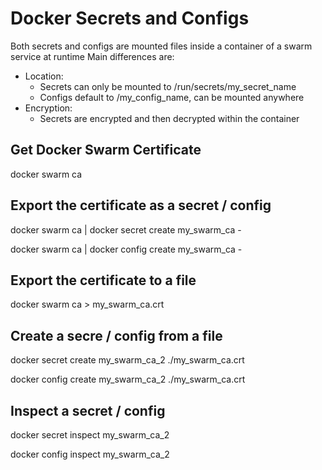 # Docker Secrets and Configs
Both secrets and configs are mounted files inside a container of a swarm service at runtime
Main differences are:
- Location:
	- Secrets can only be mounted to /run/secrets/my_secret_name
	- Configs default to /my_config_name, can be mounted anywhere 
- Encryption:
	- Secrets are encrypted and then decrypted within the container

## Get Docker Swarm Certificate
docker swarm ca

## Export the certificate as a secret / config
docker swarm ca | docker secret create my_swarm_ca -

docker swarm ca | docker config create my_swarm_ca -

## Export the certificate to a file
docker swarm ca > my_swarm_ca.crt

## Create a secre / config from a file
docker secret create my_swarm_ca_2 ./my_swarm_ca.crt

docker config create my_swarm_ca_2 ./my_swarm_ca.crt

## Inspect a secret / config
docker secret inspect my_swarm_ca_2

docker config inspect my_swarm_ca_2